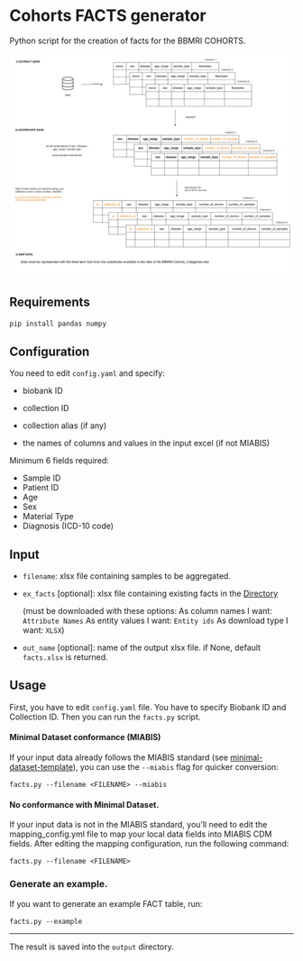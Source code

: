 # Cohorts FACTS generator

Python script for the creation of facts for the BBMRI COHORTS.

![facts-creation](https://github.com/bbdataeng/cohorts-fact/blob/main/BBMRIcohortguide.png)

## Requirements
``` shell
pip install pandas numpy
``` 

## Configuration

You need to edit `config.yaml` and specify:

- biobank ID

- collection ID

- collection alias (if any)

- the names of columns and values in the input excel (if not MIABIS)


Minimum 6 fields required:

* Sample ID
* Patient ID
* Age
* Sex
* Material Type
* Diagnosis (ICD-10 code)


## Input

- `filename`: xlsx file containing samples to be aggregated.

- `ex_facts` [optional]: xlsx file containing existing facts in the [Directory](https://directory-backend.molgenis.net/menu/advancedsearch/dataexplorer?entity=eu_bbmri_eric_facts) 

  (must be downloaded with these options:  As column names I want: `Attribute Names` As entity values I want: `Entity ids` As download type I want: `XLSX`)

- `out_name` [optional]: name of the output xlsx file. if None, default `facts.xlsx` is returned.

## Usage

First, you have to edit `config.yaml` file.
You have to specify Biobank ID and Collection ID.
Then you can run the `facts.py` script.

#### Minimal Dataset conformance (MIABIS)
If your input data already follows the MIABIS standard (see [minimal-dataset-template]("documents/minimal-dataset-template.xlsx")), you can use the `--miabis` flag for quicker conversion:


``` shell
facts.py --filename <FILENAME> --miabis 
``` 

#### No conformance with Minimal Dataset.

If your input data is not in the MIABIS standard, you’ll need to edit the mapping_config.yml file to map your local data fields into MIABIS CDM fields. After editing the mapping configuration, run the following command:

``` shell
facts.py --filename <FILENAME> 
``` 
 
### Generate an example.

If you want to generate an example FACT table, run:
``` shell
facts.py --example
```

---

The result is saved into the `output` directory.